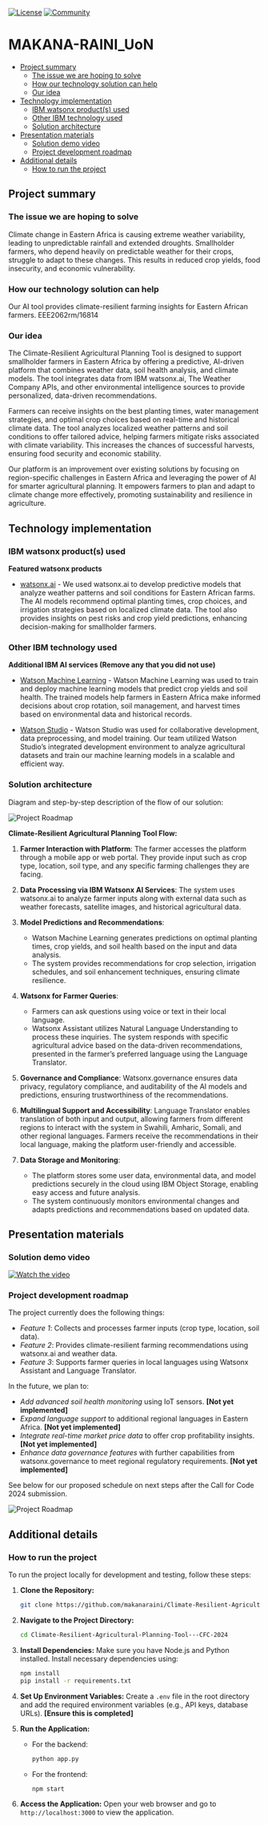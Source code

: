[![License](https://img.shields.io/badge/License-Apache2-blue.svg)](https://www.apache.org/licenses/LICENSE-2.0) [![Community](https://img.shields.io/badge/Join-Community-blue)](https://developer.ibm.com/callforcode/solutions/projects/get-started/)

# MAKANA-RAINI_UoN

- [Project summary](#project-summary)
  - [The issue we are hoping to solve](#the-issue-we-are-hoping-to-solve)
  - [How our technology solution can help](#how-our-technology-solution-can-help)
  - [Our idea](#our-idea)
- [Technology implementation](#technology-implementation)
  - [IBM watsonx product(s) used](#ibm-ai-services-used)
  - [Other IBM technology used](#other-ibm-technology-used)
  - [Solution architecture](#solution-architecture)
- [Presentation materials](#presentation-materials)
  - [Solution demo video](#solution-demo-video)
  - [Project development roadmap](#project-development-roadmap)
- [Additional details](#additional-details)
  - [How to run the project](#how-to-run-the-project)



## Project summary

### The issue we are hoping to solve

Climate change in Eastern Africa is causing extreme weather variability, leading to unpredictable rainfall and extended droughts. Smallholder farmers, who depend heavily on predictable weather for their crops, struggle to adapt to these changes. This results in reduced crop yields, food insecurity, and economic vulnerability.

### How our technology solution can help

Our AI tool provides climate-resilient farming insights for Eastern African farmers. EEE2062rm/16814

### Our idea

The Climate-Resilient Agricultural Planning Tool is designed to support smallholder farmers in Eastern Africa by offering a predictive, AI-driven platform that combines weather data, soil health analysis, and climate models. The tool integrates data from IBM watsonx.ai, The Weather Company APIs, and other environmental intelligence sources to provide personalized, data-driven recommendations.

Farmers can receive insights on the best planting times, water management strategies, and optimal crop choices based on real-time and historical climate data. The tool analyzes localized weather patterns and soil conditions to offer tailored advice, helping farmers mitigate risks associated with climate variability. This increases the chances of successful harvests, ensuring food security and economic stability.

Our platform is an improvement over existing solutions by focusing on region-specific challenges in Eastern Africa and leveraging the power of AI for smarter agricultural planning. It empowers farmers to plan and adapt to climate change more effectively, promoting sustainability and resilience in agriculture.

## Technology implementation

### IBM watsonx product(s) used

**Featured watsonx products**

- [watsonx.ai](https://www.ibm.com/products/watsonx-ai) - We used watsonx.ai to develop predictive models that analyze weather patterns and soil conditions for Eastern African farms. The AI models recommend optimal planting times, crop choices, and irrigation strategies based on localized climate data. The tool also provides insights on pest risks and crop yield predictions, enhancing decision-making for smallholder farmers.


### Other IBM technology used

**Additional IBM AI services (Remove any that you did not use)**

- [Watson Machine Learning](https://cloud.ibm.com/catalog/services/watson-machine-learning) - Watson Machine Learning was used to train and deploy machine learning models that predict crop yields and soil health. The trained models help farmers in Eastern Africa make informed decisions about crop rotation, soil management, and harvest times based on environmental data and historical records.

- [Watson Studio](https://cloud.ibm.com/catalog/services/watson-studio) - Watson Studio was used for collaborative development, data preprocessing, and model training. Our team utilized Watson Studio’s integrated development environment to analyze agricultural datasets and train our machine learning models in a scalable and efficient way.


### Solution architecture

Diagram and step-by-step description of the flow of our solution:

![Project Roadmap](timeline.png)

**Climate-Resilient Agricultural Planning Tool Flow:**
1. **Farmer Interaction with Platform**: The farmer accesses the platform through a mobile app or web portal. They provide input such as crop type, location, soil type, and any specific farming challenges they are facing.

2. **Data Processing via IBM Watsonx AI Services**: The system uses watsonx.ai to analyze farmer inputs along with external data such as weather forecasts, satellite images, and historical agricultural data.

3. **Model Predictions and Recommendations**:
   - Watson Machine Learning generates predictions on optimal planting times, crop yields, and soil health based on the input and data analysis.
   - The system provides recommendations for crop selection, irrigation schedules, and soil enhancement techniques, ensuring climate resilience.

4. **Watsonx for Farmer Queries**:
   - Farmers can ask questions using voice or text in their local language.
   - Watsonx Assistant utilizes Natural Language Understanding to process these inquiries. The system responds with specific agricultural advice based on the data-driven recommendations, presented in the farmer’s preferred language using the Language Translator.

5. **Governance and Compliance**: Watsonx.governance ensures data privacy, regulatory compliance, and auditability of the AI models and predictions, ensuring trustworthiness of the recommendations.

6. **Multilingual Support and Accessibility**: Language Translator enables translation of both input and output, allowing farmers from different regions to interact with the system in Swahili, Amharic, Somali, and other regional languages. Farmers receive the recommendations in their local language, making the platform user-friendly and accessible.

7. **Data Storage and Monitoring**:
   - The platform stores some user data, environmental data, and model predictions securely in the cloud using IBM Object Storage, enabling easy access and future analysis.
   - The system continuously monitors environmental changes and adapts predictions and recommendations based on updated data.

## Presentation materials

### Solution demo video

[![Watch the video](https://raw.githubusercontent.com/Liquid-Prep/Liquid-Prep/main/images/readme/IBM-interview-video-image.png)](https://youtu.be/vOgCOoy_Bx0)

### Project development roadmap

The project currently does the following things:

- *Feature 1*: Collects and processes farmer inputs (crop type, location, soil data).
- *Feature 2*: Provides climate-resilient farming recommendations using watsonx.ai and weather data.
- *Feature 3*: Supports farmer queries in local languages using Watsonx Assistant and Language Translator.

In the future, we plan to:

- *Add advanced soil health monitoring* using IoT sensors. **[Not yet implemented]**
- *Expand language support* to additional regional languages in Eastern Africa. **[Not yet implemented]**
- *Integrate real-time market price data* to offer crop profitability insights. **[Not yet implemented]**
- *Enhance data governance features* with further capabilities from watsonx.governance to meet regional regulatory requirements. **[Not yet implemented]**

See below for our proposed schedule on next steps after the Call for Code 2024 submission.

![Project Roadmap](roadmap.png)

## Additional details

### How to run the project

To run the project locally for development and testing, follow these steps:

1. **Clone the Repository:**
   ```bash
   git clone https://github.com/makanaraini/Climate-Resilient-Agricultural-Planning-Tool---CFC-2024.git
   ```

2. **Navigate to the Project Directory:**
   ```bash
   cd Climate-Resilient-Agricultural-Planning-Tool---CFC-2024
   ```

3. **Install Dependencies:**
   Make sure you have Node.js and Python installed. Install necessary dependencies using:
   ```bash
   npm install
   pip install -r requirements.txt
   ```

4. **Set Up Environment Variables:**
   Create a `.env` file in the root directory and add the required environment variables (e.g., API keys, database URLs). **[Ensure this is completed]**

5. **Run the Application:**
   - For the backend:
     ```bash
     python app.py
     ```
   - For the frontend:
     ```bash
     npm start
     ```

6. **Access the Application:**
   Open your web browser and go to `http://localhost:3000` to view the application.

